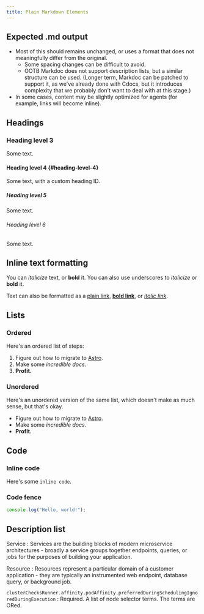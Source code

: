```yaml
---
title: Plain Markdown Elements
---
```


## Expected .md output

- Most of this should remains unchanged, or uses a format that does not meaningfully differ from the original. 
  - Some spacing changes can be difficult to avoid.
  - OOTB Markdoc does not support description lists, but a similar structure can be used. (Longer term, Markdoc can be patched to support it, as we've already done with Cdocs, but it introduces complexity that we probably don't want to deal with at this stage.)
- In some cases, content may be slightly optimized for agents (for example, links will become inline).

## Headings

### Heading level 3

Some text.

#### Heading level 4 {#heading-level-4}

Some text, with a custom heading ID.

##### Heading level 5

Some text.

###### Heading level 6

Some text.

## Inline text formatting

You can *italicize* text, or **bold** it. You can also use underscores to _italicize_ or __bold__ it.

Text can also be formatted as a [plain link][1], **[bold link][1]**, or *[italic link][1]*.

## Lists

### Ordered

Here's an ordered list of steps:

1. Figure out how to migrate to [Astro][2].
2. Make some *incredible docs*.
3. **Profit.**

### Unordered

Here's an unordered version of the same list, which doesn't make as much sense, but that's okay.

- Figure out how to migrate to [Astro][2].
- Make some *incredible docs*.
- **Profit.**

## Code

### Inline code

Here's some `inline code`.

### Code fence

```javascript
console.log("Hello, world!");
```

## Description list

Service
: Services are the building blocks of modern microservice architectures - broadly a service groups together endpoints, queries, or jobs for the purposes of building your application.

Resource
: Resources represent a particular domain of a customer application - they are typically an instrumented web endpoint, database query, or background job.

`clusterChecksRunner.affinity.podAffinity.preferredDuringSchedulingIgnoredDuringExecution`
: Required. A list of node selector terms. The terms are ORed.


[1]: https://www.google.com
[2]: https://astro.build/
